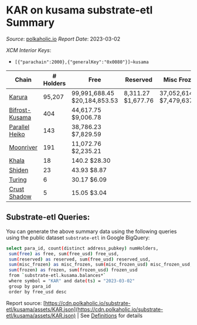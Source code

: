 # KAR on kusama substrate-etl Summary

_Source_: [polkaholic.io](https://polkaholic.io) *Report Date*: 2023-03-02


*XCM Interior Keys*:
* `[{"parachain":2000},{"generalKey":"0x0080"}]~kusama`


| Chain | # Holders | Free | Reserved | Misc Frozen | Frozen | Price | AssetID |
| ----- | --------- | ---- | -------- | ----------- | ------ | ----- | ------- |
| [Karura](/kusama/2000-karura) | 95,207 | 99,991,688.45 $20,184,853.53 | 8,311.27 $1,677.76 | 37,052,614.53  $7,479,637.65 | 36,262,453.81 $7,320,131.61 | $0.20 | `{"Token":"KAR"}` |
| [Bifrost-Kusama](/kusama/2001-bifrost-ksm) | 404 | 44,617.75 $9,006.78 |   |    |   | $0.20 | `{"Token":"KAR"}` |
| [Parallel Heiko](/kusama/2085-parallel-heiko) | 143 | 38,786.23 $7,829.59 |   |    |   | $0.20 | `{"Token":"107"}` |
| [Moonriver](/kusama/2023-moonriver) | 191 | 11,072.76 $2,235.21 |   |    |   | $0.20 | `{"Token":"10810581592933651521121702237638664357"}` |
| [Khala](/kusama/2004-khala) | 18 | 140.2 $28.30 |   |    |   | $0.20 | `{"Token":"1"}` |
| [Shiden](/kusama/2007-shiden) | 23 | 43.93 $8.87 |   |    |   | $0.20 | `{"Token":"18446744073709551618"}` |
| [Turing](/kusama/2114-turing) | 6 | 30.17 $6.09 |   |    |   | $0.20 | `{"Token":"3"}` |
| [Crust Shadow](/kusama/2012-shadow) | 5 | 15.05 $3.04 |   |    |   | $0.20 | `{"Token":"10810581592933651521121702237638664357"}` |

## Substrate-etl Queries:
You can generate the above summary data using the following queries using the public dataset `substrate-etl` in Google BigQuery:
```bash
select para_id, count(distinct address_pubkey) numHolders, 
 sum(free) as free, sum(free_usd) free_usd,
 sum(reserved) as reserved, sum(free_usd) reserved_usd,
 sum(misc_frozen) as misc_frozen, sum(misc_frozen_usd) misc_frozen_usd,
 sum(frozen) as frozen, sum(frozen_usd) frozen_usd
 from `substrate-etl.kusama.balances*` 
 where symbol = "KAR" and date(ts) = "2023-03-02"
 group by para_id
 order by free_usd desc
```


Report source: [https://cdn.polkaholic.io/substrate-etl/kusama/assets/KAR.json](https://cdn.polkaholic.io/substrate-etl/kusama/assets/KAR.json) | See [Definitions](/DEFINITIONS.md) for details

